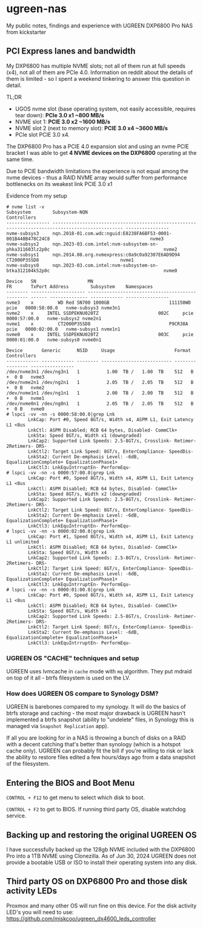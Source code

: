 # ugreen-nas
My public notes, findings and experience with UGREEN DXP6800 Pro NAS from kickstarter

## PCI Express lanes and bandwidth

My DXP6800 has multiple NVME slots; not all of them run at full speeds (x4), not all of them are PCIe 4.0. Information on reddit about the details of them is limited - so I spent a weekend tinkering to answer this question in detail.

TL;DR
- UGOS nvme slot (base operating system, not easily accessible, requires tear down): **PCIe 3.0 x1  ~800 MB/s**
- NVME slot 1: **PCIE 3.0 x2 ~1600 MB/s**
- NVME slot 2 (next to memory slot): **PCIE 3.0 x4 ~3600 MB/s**
- PCIe slot PCIE 3.0 x4.

The DXP6800 Pro has a PCIE 4.0 expansion slot and using an nvme PCIE bracket I was able to get **4 NVME devices on the DXP6800** operating at the same time. 

Due to PCIE bandwidth limitations the experience is not equal among the nvme devices - thus a RAID NVME array would suffer from performance bottlenecks on its weakest link PCIE 3.0 x1

Evidence from my setup

```
# nvme list -v 
Subsystem        Subsystem-NQN                                                                                    Controllers
---------------- ------------------------------------------------------------------------------------------------ ----------------
nvme-subsys3     nqn.2018-01.com.wdc:nguid:E8238FA6BF53-0001-001B448B478C24C8                                     nvme3
nvme-subsys2     nqn.2023-03.com.intel:nvm-subsystem-sn-phka311603lz2p0c                                          nvme2
nvme-subsys1     nqn.2014.08.org.nvmexpress:c0a9c0a92307E6AD9D94        CT2000P3SSD8                              nvme1
nvme-subsys0     nqn.2023-03.com.intel:nvm-subsystem-sn-btka312104k52p0c                                          nvme0

Device   SN                   MN                                       FR       TxPort Address        Subsystem    Namespaces      
-------- -------------------- ---------------------------------------- -------- ------ -------------- ------------ ----------------
nvme3    x         WD Red SN700 1000GB                      111150WD pcie   0000:58:00.0   nvme-subsys3 nvme3n1
nvme2    x     INTEL SSDPEKNU020TZ                      002C     pcie   0000:57:00.0   nvme-subsys2 nvme2n1
nvme1    x         CT2000P3SSD8                             P9CR30A  pcie   0000:02:00.0   nvme-subsys1 nvme1n1
nvme0    x     INTEL SSDPEKNU020TZ                      003C     pcie   0000:01:00.0   nvme-subsys0 nvme0n1

Device       Generic      NSID     Usage                      Format           Controllers     
------------ ------------ -------- -------------------------- ---------------- ----------------
/dev/nvme3n1 /dev/ng3n1   1          1.00  TB /   1.00  TB    512   B +  0 B   nvme3
/dev/nvme2n1 /dev/ng2n1   1          2.05  TB /   2.05  TB    512   B +  0 B   nvme2
/dev/nvme1n1 /dev/ng1n1   1          2.00  TB /   2.00  TB    512   B +  0 B   nvme1
/dev/nvme0n1 /dev/ng0n1   1          2.05  TB /   2.05  TB    512   B +  0 B   nvme0
# lspci -vv -nn -s 0000:58:00.0|grep Lnk
		LnkCap:	Port #0, Speed 8GT/s, Width x4, ASPM L1, Exit Latency L1 <8us
		LnkCtl:	ASPM Disabled; RCB 64 bytes, Disabled- CommClk+
		LnkSta:	Speed 8GT/s, Width x1 (downgraded)
		LnkCap2: Supported Link Speeds: 2.5-8GT/s, Crosslink- Retimer- 2Retimers- DRS-
		LnkCtl2: Target Link Speed: 8GT/s, EnterCompliance- SpeedDis-
		LnkSta2: Current De-emphasis Level: -6dB, EqualizationComplete+ EqualizationPhase1+
		LnkCtl3: LnkEquIntrruptEn- PerformEqu-
# lspci -vv -nn -s 0000:57:00.0|grep Lnk
		LnkCap:	Port #0, Speed 8GT/s, Width x4, ASPM L1, Exit Latency L1 <8us
		LnkCtl:	ASPM Disabled; RCB 64 bytes, Disabled- CommClk+
		LnkSta:	Speed 8GT/s, Width x2 (downgraded)
		LnkCap2: Supported Link Speeds: 2.5-8GT/s, Crosslink- Retimer- 2Retimers- DRS-
		LnkCtl2: Target Link Speed: 8GT/s, EnterCompliance- SpeedDis-
		LnkSta2: Current De-emphasis Level: -6dB, EqualizationComplete+ EqualizationPhase1+
		LnkCtl3: LnkEquIntrruptEn- PerformEqu-
# lspci -vv -nn -s 0000:02:00.0|grep Lnk
		LnkCap:	Port #1, Speed 8GT/s, Width x4, ASPM L1, Exit Latency L1 unlimited
		LnkCtl:	ASPM Disabled; RCB 64 bytes, Disabled- CommClk+
		LnkSta:	Speed 8GT/s, Width x4
		LnkCap2: Supported Link Speeds: 2.5-8GT/s, Crosslink- Retimer- 2Retimers- DRS-
		LnkCtl2: Target Link Speed: 8GT/s, EnterCompliance- SpeedDis-
		LnkSta2: Current De-emphasis Level: -6dB, EqualizationComplete+ EqualizationPhase1+
		LnkCtl3: LnkEquIntrruptEn- PerformEqu-
# lspci -vv -nn -s 0000:01:00.0|grep Lnk
		LnkCap:	Port #0, Speed 8GT/s, Width x4, ASPM L1, Exit Latency L1 <8us
		LnkCtl:	ASPM Disabled; RCB 64 bytes, Disabled- CommClk+
		LnkSta:	Speed 8GT/s, Width x4
		LnkCap2: Supported Link Speeds: 2.5-8GT/s, Crosslink- Retimer- 2Retimers- DRS-
		LnkCtl2: Target Link Speed: 8GT/s, EnterCompliance- SpeedDis-
		LnkSta2: Current De-emphasis Level: -6dB, EqualizationComplete+ EqualizationPhase1+
		LnkCtl3: LnkEquIntrruptEn- PerformEqu-
```

### UGREEN OS "CACHE" techniques and setup

UGREEN uses lvmcache in `cache` mode with `mq` algorithm. They put mdraid on top of it all - btrfs filesystem is used on the LV.

### How does UGREEN OS compare to Synology DSM?

UGREEN is barebones compared to my synology. It will do the basics of btrfs storage and caching - the most major drawback is UGREEN hasn't implemented a btrfs snapshot (ability to "undelete" files, in Synology this is managed via `Snapshot Replication` app).

If all you are looking for in a NAS is throwing a bunch of disks on a RAID with a decent catching that's better than synology (which is a hotspot cache only). UGREEN can probably fit the bill if you're willing to risk or lack the ability to restore files edited a few hours/days ago from a data snapshot of the filesystem.

## Entering the BIOS and Boot Menu 

`CONTROL + F12` to get menu to select which disk to boot.

`CONTROL + F2` to get to BIOS. If running third party OS, disable watchdog service.

## Backing up and restoring the original UGREEN OS

I have successfully backed up the 128gb NVME included with the DXP6800 Pro into a 1TB NVME using Clonezilla. As of Jun 30, 2024 UGREEN does not provide a bootable USB or ISO to install their operating system into any disk.

## Third party OS on DXP6800 Pro and those disk activity LEDs

Proxmox and many other OS will run fine on this device. For the disk activity LED's you will need to use: https://github.com/miskcoo/ugreen_dx4600_leds_controller